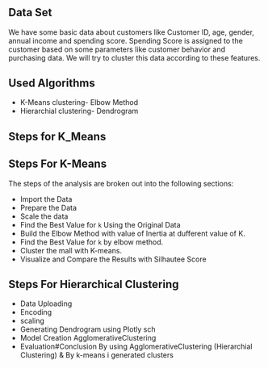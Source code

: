 
# 

## Data Set
We have some basic data about customers like Customer ID, age, gender, annual income and spending score. Spending Score is assigned to the customer based on some parameters like customer behavior and purchasing data. We will try to cluster this data according to these features.
## Used Algorithms
- K-Means clustering- Elbow Method
- Hierarchial clustering- Dendrogram
## Steps for K_Means 

## Steps For K-Means
The steps of the analysis are broken out into the following sections:

* Import the Data
* Prepare the Data
* Scale the data
* Find the Best Value for `k` Using the Original Data
* Build the Elbow Method with value of Inertia at dufferent value of K.
* Find the Best Value for `k` by elbow method.
* Cluster the mall with K-means.
* Visualize and Compare the Results with Silhautee Score
## Steps For Hierarchical Clustering
- Data Uploading
- Encoding
- scaling
- Generating Dendrogram using Plotly sch
- Model Creation AgglomerativeClustering
- Evaluation#Conclusion
By using AgglomerativeClustering (Hierarchial Clustering) & By k-means i generated clusters 

